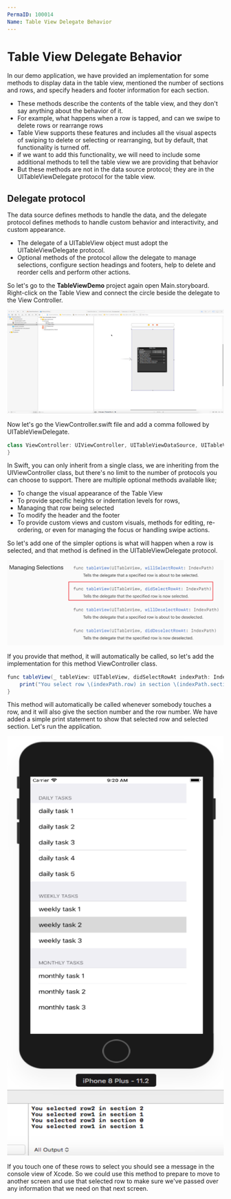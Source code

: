 ```yaml
---
PermaID: 100014
Name: Table View Delegate Behavior
---
```


# Table View Delegate Behavior

In our demo application, we have provided an implementation for some methods to display data in the table view, mentioned the number of sections and rows, and specify headers and footer information for each section.

 - These methods describe the contents of the table view, and they don't say anything about the behavior of it.
 - For example, what happens when a row is tapped, and can we swipe to delete rows or rearrange rows
 - Table View supports these features and includes all the visual aspects of swiping to delete or selecting or rearranging, but by default, that functionality is turned off.
 - if we want to add this functionality, we will need to include some additional methods to tell the table view we are providing that behavior
 - But these methods are not in the data source protocol; they are in the UITableViewDelegate protocol for the table view.

## Delegate protocol

The data source defines methods to handle the data, and the delegate protocol defines methods to handle custom behavior and interactivity, and custom appearance.

 - The delegate of a UITableView object must adopt the UITableViewDelegate protocol. 
 - Optional methods of the protocol allow the delegate to manage selections, configure section headings and footers, help to delete and reorder cells and perform other actions.

So let's go to the **TableViewDemo** project again open Main.storyboard. Right-click on the Table View and connect the circle beside the delegate to the View Controller.

<img src="images/table-view-delegate1.png" alt="table view delegate-1">

Now let's go the ViewController.swift file and add a comma followed by UITableViewDelegate.

```csharp
class ViewController: UIViewController, UITableViewDataSource, UITableViewDelegate {
}
```

In Swift, you can only inherit from a single class, we are inheriting from the UIViewController class, but there's no limit to the number of protocols you can choose to support. There are multiple optional methods available like;

 - To change the visual appearance of the Table View
 - To provide specific heights or indentation levels for rows, 
 - Managing that row being selected
 - To modify the header and the footer 
 - To provide custom views and custom visuals, methods for editing, re-ordering, or even for managing the focus or handling swipe actions.

So let's add one of the simpler options is what will happen when a row is selected, and that method is defined in the UITableViewDelegate protocol.

<img src="images/table-view-delegate2.png" alt="table view delegate-2">

If you provide that method, it will automatically be called, so let's add the implementation for this method ViewController class.

```csharp
func tableView(_ tableView: UITableView, didSelectRowAt indexPath: IndexPath) {
    print("You select row \(indexPath.row) in section \(indexPath.section) ")
}
```

This method will automatically be called whenever somebody touches a row, and it will also give the section number and the row number. We have added a simple print statement to show that selected row and selected section. Let's run the application. 

<img src="images/table-view-delegate3.png" alt="table view delegate-3">

If you touch one of these rows to select you should see a message in the console view of Xcode. So we could use this method to prepare to move to another screen and use that selected row to make sure we've passed over any information that we need on that next screen.
